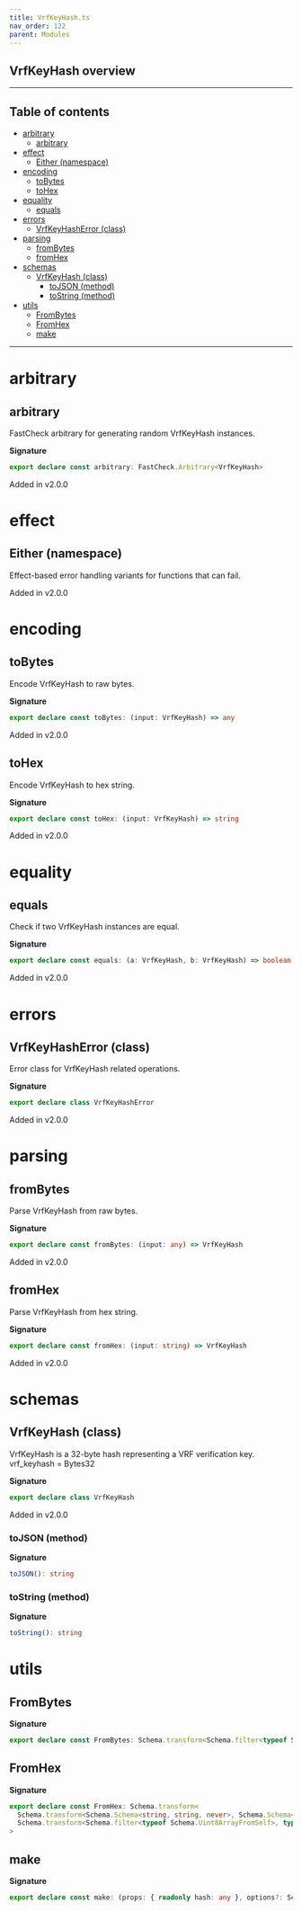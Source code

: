 ```yaml
---
title: VrfKeyHash.ts
nav_order: 122
parent: Modules
---
```


## VrfKeyHash overview

---

<h2 class="text-delta">Table of contents</h2>

- [arbitrary](#arbitrary)
  - [arbitrary](#arbitrary-1)
- [effect](#effect)
  - [Either (namespace)](#either-namespace)
- [encoding](#encoding)
  - [toBytes](#tobytes)
  - [toHex](#tohex)
- [equality](#equality)
  - [equals](#equals)
- [errors](#errors)
  - [VrfKeyHashError (class)](#vrfkeyhasherror-class)
- [parsing](#parsing)
  - [fromBytes](#frombytes)
  - [fromHex](#fromhex)
- [schemas](#schemas)
  - [VrfKeyHash (class)](#vrfkeyhash-class)
    - [toJSON (method)](#tojson-method)
    - [toString (method)](#tostring-method)
- [utils](#utils)
  - [FromBytes](#frombytes-1)
  - [FromHex](#fromhex-1)
  - [make](#make)

---

# arbitrary

## arbitrary

FastCheck arbitrary for generating random VrfKeyHash instances.

**Signature**

```ts
export declare const arbitrary: FastCheck.Arbitrary<VrfKeyHash>
```

Added in v2.0.0

# effect

## Either (namespace)

Effect-based error handling variants for functions that can fail.

Added in v2.0.0

# encoding

## toBytes

Encode VrfKeyHash to raw bytes.

**Signature**

```ts
export declare const toBytes: (input: VrfKeyHash) => any
```

Added in v2.0.0

## toHex

Encode VrfKeyHash to hex string.

**Signature**

```ts
export declare const toHex: (input: VrfKeyHash) => string
```

Added in v2.0.0

# equality

## equals

Check if two VrfKeyHash instances are equal.

**Signature**

```ts
export declare const equals: (a: VrfKeyHash, b: VrfKeyHash) => boolean
```

Added in v2.0.0

# errors

## VrfKeyHashError (class)

Error class for VrfKeyHash related operations.

**Signature**

```ts
export declare class VrfKeyHashError
```

Added in v2.0.0

# parsing

## fromBytes

Parse VrfKeyHash from raw bytes.

**Signature**

```ts
export declare const fromBytes: (input: any) => VrfKeyHash
```

Added in v2.0.0

## fromHex

Parse VrfKeyHash from hex string.

**Signature**

```ts
export declare const fromHex: (input: string) => VrfKeyHash
```

Added in v2.0.0

# schemas

## VrfKeyHash (class)

VrfKeyHash is a 32-byte hash representing a VRF verification key.
vrf_keyhash = Bytes32

**Signature**

```ts
export declare class VrfKeyHash
```

Added in v2.0.0

### toJSON (method)

**Signature**

```ts
toJSON(): string
```

### toString (method)

**Signature**

```ts
toString(): string
```

# utils

## FromBytes

**Signature**

```ts
export declare const FromBytes: Schema.transform<Schema.filter<typeof Schema.Uint8ArrayFromSelf>, typeof VrfKeyHash>
```

## FromHex

**Signature**

```ts
export declare const FromHex: Schema.transform<
  Schema.transform<Schema.Schema<string, string, never>, Schema.Schema<Uint8Array, Uint8Array, never>>,
  Schema.transform<Schema.filter<typeof Schema.Uint8ArrayFromSelf>, typeof VrfKeyHash>
>
```

## make

**Signature**

```ts
export declare const make: (props: { readonly hash: any }, options?: Schema.MakeOptions | undefined) => VrfKeyHash
```
